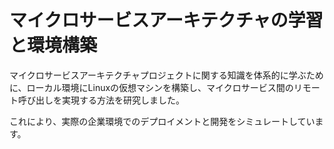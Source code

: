 # マイクロサービスアーキテクチャの学習と環境構築

マイクロサービスアーキテクチャプロジェクトに関する知識を体系的に学ぶために、ローカル環境にLinuxの仮想マシンを構築し、マイクロサービス間のリモート呼び出しを実現する方法を研究しました。

これにより、実際の企業環境でのデプロイメントと開発をシミュレートしています。
